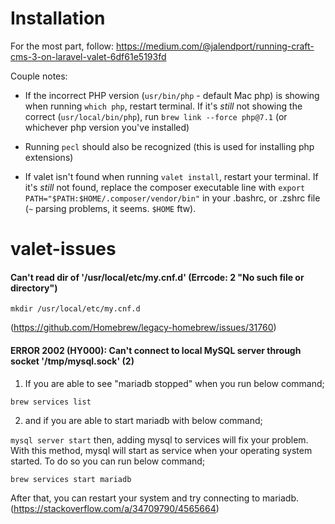 # Installation

For the most part, follow: 
https://medium.com/@jalendport/running-craft-cms-3-on-laravel-valet-6df61e5193fd

Couple notes:
 - If the incorrect PHP version (`usr/bin/php` - default Mac php) is showing when running `which php`, restart terminal. If it's _still_ not showing the correct (`usr/local/bin/php`), run `brew link --force php@7.1` (or whichever php version you've installed)
 
- Running `pecl` should also be recognized (this is used for installing php extensions)
 
- If valet isn't found when running `valet install`, restart your terminal. If it's _still_ not found, replace the composer executable line with `export PATH="$PATH:$HOME/.composer/vendor/bin"` in your .bashrc, or .zshrc file (`~` parsing problems, it seems. `$HOME` ftw).


# valet-issues

#### Can't read dir of '/usr/local/etc/my.cnf.d' (Errcode: 2 "No such file or directory")

`mkdir /usr/local/etc/my.cnf.d`

(https://github.com/Homebrew/legacy-homebrew/issues/31760)


#### ERROR 2002 (HY000): Can't connect to local MySQL server through socket '/tmp/mysql.sock' (2)

1. If you are able to see "mariadb stopped" when you run below command;

`brew services list`

2. and if you are able to start mariadb with below command;

`mysql server start`
then, adding mysql to services will fix your problem. With this method, mysql will start as service when your operating system started. To do so you can run below command;

`brew services start mariadb`

After that, you can restart your system and try connecting to mariadb.
(https://stackoverflow.com/a/34709790/4565664)
